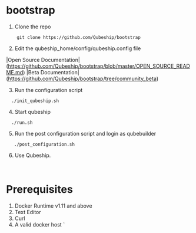 # bootstrap
1. Clone the repo
```
    git clone https://github.com/Qubeship/bootstrap
```
2. Edit the qubeship_home/config/qubeship.config file

|Open Source Documentation|(https://github.com/Qubeship/bootstrap/blob/master/OPEN_SOURCE_README.md)
|Beta Documentation|(https://github.com/Qubeship/bootstrap/tree/community_beta) 

3.  Run the configuration script
```
  ./init_qubeship.sh
```

4. Start qubeship 
```
  ./run.sh
```
5. Run the post configuration script and login as qubebuilder
```
   ./post_configuration.sh 
```

6. Use Qubeship.
```
  
```

# Prerequisites
1. Docker Runtime v1.11 and above
2. Text Editor
3. Curl 
4. A valid docker host
`
